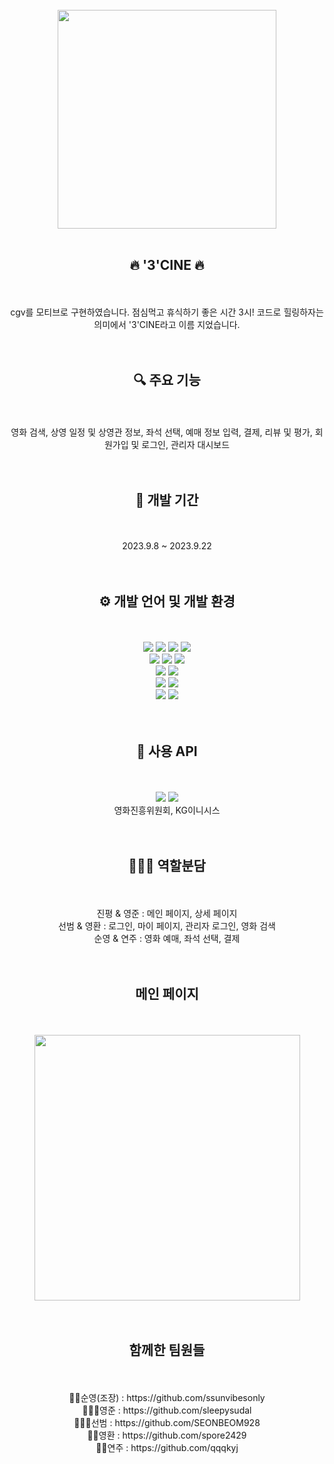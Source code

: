 <div align="center">
<br>
<img src="image/logo.png" width="350">
<br><br>
</div>

<div align="center">
<h2>🔥 '3'CINE 🔥</h2>
<br><br>
cgv를 모티브로 구현하였습니다.
점심먹고 휴식하기 좋은 시간 3시! 코드로 힐링하자는 의미에서 '3'CINE라고 이름 지었습니다.
</div>

<div align="center">
<br><br>
<h2>🔍 주요 기능</h2>
<br><br>
영화 검색, 상영 일정 및 상영관 정보, 좌석 선택, 예매 정보 입력, 결제, 리뷰 및 평가, 회원가입 및 로그인, 관리자 대시보드
</div>

<div align="center">
<br><br>
<h2>📆 개발 기간</h2>
<br><br>
2023.9.8 ~ 2023.9.22
</div>

<div align="center">
<br><br>
<h2>⚙️ 개발 언어 및 개발 환경</h2>
<br><br>
  <img src="https://img.shields.io/badge/Java-007396?style=flat&logo=Java&logoColor=white" />
  <img src="https://img.shields.io/badge/JavaScript-F7DF1E?style=flat&logo=JavaScript&logoColor=white" />
  <img src="https://img.shields.io/badge/HTML5-E34F26?style=flat&logo=HTML5&logoColor=white" />
  <img src="https://img.shields.io/badge/CSS3-1572B6?style=flat&logo=CSS3&logoColor=white" />
  <br>
  <img src="https://img.shields.io/badge/Bootstrap-7952B3?style=flat&logo=Bootstrap&logoColor=white" />
  <img src="https://img.shields.io/badge/jQuery-0769AD?style=flat&logo=jQuery&logoColor=white" />
  <img src="https://img.shields.io/badge/JSON-000000?style=flat&logo=JSON&logoColor=white" />
  <br>
  <img src="https://img.shields.io/badge/Eclipse IDE-2C2255?style=flat&logo=Eclipse IDE&logoColor=white" />
  <img src="https://img.shields.io/badge/Apache Tomcat-F8DC75?style=flat&logo=Apache Tomcat&logoColor=white" />
  <br>
  <img src="https://img.shields.io/badge/MySQL-4479A1?style=flat&logo=MySQL&logoColor=white" />
  <img src="https://img.shields.io/badge/Amazon AWS-232F3E?style=flat&logo=Amazon AWS&logoColor=white" />
  <br>
  <img src="https://img.shields.io/badge/Git-F05032?style=flat&logo=Git&logoColor=white" />
  <img src="https://img.shields.io/badge/GitHub-181717?style=flat&logo=GitHub&logoColor=white" />
</div>

<div align="center">
<br><br>
<h2>📌 사용 API</h2>
<br><br>
  <img src="https://img.shields.io/badge/naver-green?style=flat&logo=naver&logoColor=white"/>
  <img src="https://img.shields.io/badge/kakao-yellow?style=flat&logo=kakao&logoColor=black"/>
  <br>
  영화진흥위원회, KG이니시스
</div>

<div align="center">
<br><br>
<h2>💁🏻‍♂️ 역할분담</h2>
<br><br>
진평 & 영준 : 메인 페이지, 상세 페이지 <br>
선범 & 영환 : 로그인, 마이 페이지, 관리자 로그인, 영화 검색 <br>
순영 & 연주 : 영화 예매, 좌석 선택, 결제
</div>

<div align="center">
<br><br>
<h2>메인 페이지</h2>
<br><br>
<img src="image/main.gif" height="425px">
</div>

<div align="center">
<br><br>
<h2>함께한 팀원들</h2>
<br><br>
👧🏻순영(조장) : https://github.com/ssunvibesonly <br>
🧑🏻‍🦱영준 : https://github.com/sleepysudal <br>
🧔🏻‍♂선범 : https://github.com/SEONBEOM928 <br>
👦🏻영환 : https://github.com/spore2429 <br>
👩🏻연주 : https://github.com/qqqkyj<br>
<br><br>
</div>
